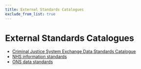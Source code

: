 ```yaml
---
title: External Standards Catalogues
exclude_from_list: true
---
```

# External Standards Catalogues

- [Criminal Justice System Exchange Data Standards Catalogue](https://assets.publishing.service.gov.uk/government/uploads/system/uploads/attachment_data/file/360582/cjs-data-standards-catalogue-5.0.pdf)
- [NHS information standards](https://digital.nhs.uk/data-and-information/information-standards)
- [ONS data standards](https://www.ons.gov.uk/aboutus/transparencyandgovernance/datastrategy/datastandards)
